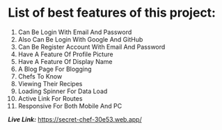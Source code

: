 # List of best features of this project:

1. Can Be Login With Email And Password
2. Also Can Be Login With Google And GitHub
3. Can Be Register Account With Email And Password
4. Have A Feature Of Profile Picture
5. Have A Feature Of Display Name
6. A Blog Page For Blogging
7. Chefs To Know
8. Viewing Their Recipes
9. Loading Spinner For Data Load
10. Active Link For Routes
11. Responsive For Both Mobile And PC

**_Live Link:_** https://secret-chef-30e53.web.app/
